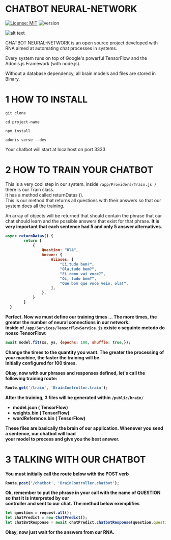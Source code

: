 # CHATBOT NEURAL-NETWORK
[![License: MIT](https://img.shields.io/badge/License-MIT-yellow.svg)](https://opensource.org/licenses/MIT)
![version](https://img.shields.io/badge/version-1.0.0-blue)

![alt text](https://chatbotmaker.io/wp-content/uploads/ia-e-chatbots.png)

CHATBOT NEURAL-NETWORK is an open source project developed with RNA aimed at automating chat processes in systems.<br/>

Every system runs on top of Google's powerful TensorFlow and the Adonis.js Framework (with node.js).<br/>

Without a database dependency, all brain models and files are stored in Binary.<br/>

# 1 HOW TO INSTALL

```
git clone
```
```
cd project-name
```
```
npm install
```

```
adonis serve --dev
```
Your chatbot will start at localhost on port 3333

# 2 HOW TO TRAIN YOUR CHATBOT

This is a very cool step in our system.
inside ```/app/Providers/Train.js /``` there is our Train class.<br/>
It has a method called returnDatas ().<br/>
This is our method that returns all questions with their answers so that our system does all the training.<br/>

An array of objects will be returned that should contain the phrase that our chat should learn and the possible answers that exist for that phrase.
<b>It is very important that each sentence had 5 and only 5 answer alternatives.<b/><br/>
```javascript
async returnDatas() {
        return [
            {
                Question: "Olá",
                Answer: {
                    Aliases: [
                        "Ei,tudo bem?",
                        "Ola,tudo bem?",
                        "Ei como vai voce?",
                        "Oi, tudo bem?",
                        "Que bom que voce veio, ola!",
                    ],
                },
            }
        ]
  }
```
Perfect. Now we must define our training times ... The more times, the greater the number of neural connections in our network. <br/>
Inside of ```/app/Services/TensorFlowService.js``` existe o seguinte metodo do nosso TensorFlow:
```javascript 
await model.fit(xs, ys, {epochs: 100, shuffle: true,});
```
Change the times to the quantity you want. The greater the processing of your machine, the faster the training will be. <br/>
Initially configured for 100 times. <br/>
  
Okay, now with our phrases and responses defined, let's call the following training route:
```javascript
Route.get('/train', 'BrainController.train');
```

After the training, 3 files will be generated within ```/public/brain/```
* model.json ( TensorFlow)
* weights.bin ( TensorFlow)
* wordReference.bin ( TensorFlow)

These files are basically the brain of our application. Whenever you send a sentence, our chatbot will load <br/>
your model to process and give you the best answer.

# 3 TALKING WITH OUR CHATBOT

You must initially call the route below with the POST verb

```javascript
Route.post('/chatbot', 'BrainController.chatbot');
```
Ok, remember to put the phrase in your call with the name of QUESTION so that it is interpreted by our <br/>
controller and sent to our chat. The method below exemplifies

```javascript
let question = request.all();
let chatPredict = new ChatPredict();
let chatBotResponse = await chatPredict.chatbotResponse(question.question);
```

Okay, now just wait for the answers from our RNA.
